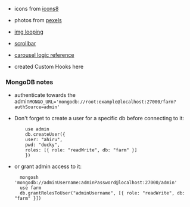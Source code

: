 - icons from [icons8](icons8.com)

- photos from [pexels](https://www.pexels.com/)

- [img looping](https://www.youtube.com/watch?v=x4bom6Udk_4)

- [scrollbar](https://www.youtube.com/watch?v=lvKK2fs6h4I)

- [carousel logic reference](https://react.dev/learn/manipulating-the-dom-with-refs#challenges)

- created Custom Hooks here

<h3> MongoDB notes </h3>

- authenticate towards the admin`MONGO_URL='mongodb://root:example@localhost:27000/farm?authSource=admin'`

- Don't forget to create a user for a specific db before connecting to it:

    ```
        use admin
        db.createUser({
        user: "ahiru",
        pwd: "ducky",
        roles: [{ role: "readWrite", db: "farm" }]
        })
    ```
    
- or grant admin access to it:
    ```
      mongosh 'mongodb://adminUsername:adminPassword@localhost:27000/admin'
      use farm
      db.grantRolesToUser("adminUsername", [{ role: "readWrite", db: "farm" }])
    ```